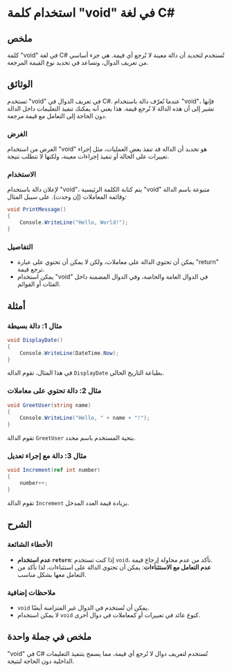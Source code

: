 <!--
Meta Description: # استخدام كلمة "void" في لغة C# ## ملخص كلمة "void" في لغة C# تُستخدم لتحديد أن دالة معينة لا تُرجع أي قيمة. هي جزء أساسي من تعريف الدوال، وتساعد في ت...
Meta Keywords: void, الدالة, قيمة, دالة, على
-->

# استخدام كلمة "void" في لغة C#

## ملخص
كلمة "void" في لغة C# تُستخدم لتحديد أن دالة معينة لا تُرجع أي قيمة. هي جزء أساسي من تعريف الدوال، وتساعد في تحديد نوع القيمة المرجعة.

## الوثائق
تستخدم "void" في تعريف الدوال في C#. عندما تُعرّف دالة باستخدام "void"، فإنها تشير إلى أن هذه الدالة لا تُرجع قيمة. هذا يعني أنه يمكنك تنفيذ التعليمات داخل الدالة دون الحاجة إلى التعامل مع قيمة مرجعة.

### الغرض
الغرض من استخدام "void" هو تحديد أن الدالة قد تنفذ بعض العمليات، مثل إجراء تغييرات على الحالة أو تنفيذ إجراءات معينة، ولكنها لا تتطلب نتيجة.

### الاستخدام
لإعلان دالة باستخدام "void"، يتم كتابة الكلمة الرئيسية "void" متبوعة باسم الدالة وقائمة المعاملات (إن وجدت). على سبيل المثال:

```csharp
void PrintMessage()
{
    Console.WriteLine("Hello, World!");
}
```

### التفاصيل
- يمكن أن تحتوي الدالة على معاملات، ولكن لا يمكن أن تحتوي على عبارة "return" ترجع قيمة.
- يمكن استخدام "void" في الدوال العامة والخاصة، وفي الدوال المضمنة داخل الفئات أو القوائم.

## أمثلة
### مثال 1: دالة بسيطة
```csharp
void DisplayDate()
{
    Console.WriteLine(DateTime.Now);
}
```
في هذا المثال، تقوم الدالة `DisplayDate` بطباعة التاريخ الحالي.

### مثال 2: دالة تحتوي على معاملات
```csharp
void GreetUser(string name)
{
    Console.WriteLine("Hello, " + name + "!");
}
```
تقوم الدالة `GreetUser` بتحية المستخدم باسم محدد.

### مثال 3: دالة مع إجراء تعديل
```csharp
void Increment(ref int number)
{
    number++;
}
```
تقوم الدالة `Increment` بزيادة قيمة العدد المدخل.

## الشرح
### الأخطاء الشائعة
- **عدم استخدام `return`**: إذا كنت تستخدم `void`، تأكد من عدم محاولة إرجاع قيمة.
- **عدم التعامل مع الاستثناءات**: يمكن أن تحتوي الدالة على استثناءات، لذا تأكد من التعامل معها بشكل مناسب.

### ملاحظات إضافية
- `void` يمكن أن تُستخدم في الدوال غير المتزامنة أيضًا.
- لا يمكن استخدام `void` كنوع عائد في تعبيرات أو كمعاملات في دوال أخرى.

## ملخص في جملة واحدة
"void" في C# تُستخدم لتعريف دوال لا تُرجع أي قيمة، مما يسمح بتنفيذ التعليمات الداخلية دون الحاجة لنتيجة.